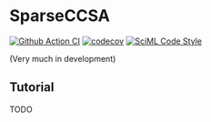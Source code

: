 # SparseCCSA
[![Github Action CI](https://github.com/gaurav-arya/SparseCCSA.jl/actions/workflows/CI.yml/badge.svg)](https://github.com/gaurav-arya/SparseCCSA.jl/actions/workflows/CI.yml)
[![codecov](https://codecov.io/gh/gaurav-arya/SparseCCSA.jl/graph/badge.svg)](https://codecov.io/gh/gaurav-arya/SparseCCSA.jl)
[![SciML Code Style](https://img.shields.io/static/v1?label=code%20style&message=SciML&color=9558b2&labelColor=389826)](https://github.com/SciML/SciMLStyle)

(Very much in development)

## Tutorial

TODO